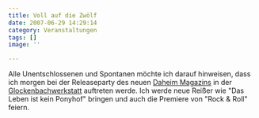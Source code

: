 ```yaml
---
title: Voll auf die Zwölf
date: 2007-06-29 14:29:14
category: Veranstaltungen
tags: []
image: ''

---
```


Alle Unentschlossenen und Spontanen möchte ich darauf hinweisen, dass ich morgen bei der Releaseparty des neuen [Daheim Magazins](http://www.daheim-magazin.de) in der [Glockenbachwerkstatt](http://www.glockenbachwerkstatt.de) auftreten werde. Ich werde neue Reißer wie "Das Leben ist kein Ponyhof" bringen und auch die Premiere von "Rock & Roll" feiern.
